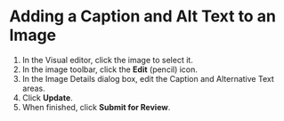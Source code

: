# Adding a Caption and Alt Text to an Image

1. In the Visual editor, click the image to select it.
2. In the image toolbar, click the **Edit** \(pencil\) icon. 
3. In the Image Details dialog box, edit the Caption and Alternative Text areas.
4. Click **Update**.
5. When finished, click **Submit for Review**.